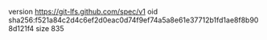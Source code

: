 version https://git-lfs.github.com/spec/v1
oid sha256:f521a84c2d4c6ef2d0eac0d74f9ef74a5a8e61e37712b1fd1ae8f8b908d121f4
size 835
